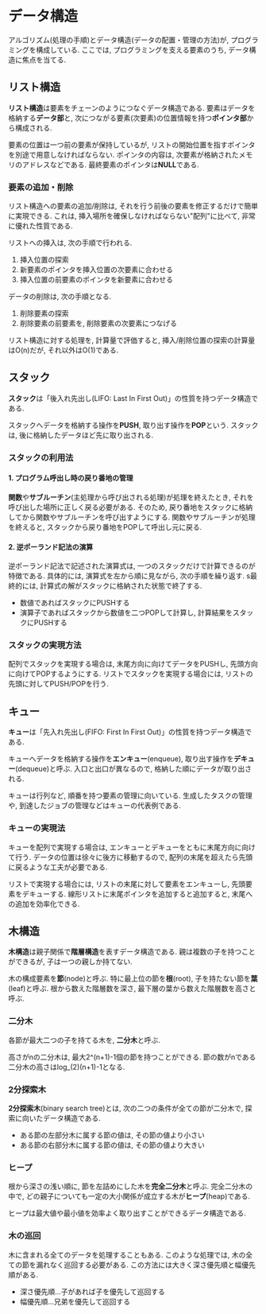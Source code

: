 # データ構造

アルゴリズム(処理の手順)とデータ構造(データの配置・管理の方法)が, プログラミングを構成している. ここでは, プログラミングを支える要素のうち, データ構造に焦点を当てる.

## リスト構造

**リスト構造**は要素をチェーンのようにつなぐデータ構造である. 要素はデータを格納する**データ部**と, 次につながる要素(次要素)の位置情報を持つ**ポインタ部**から構成される.

要素の位置は一つ前の要素が保持しているが, リストの開始位置を指すポインタを別途で用意しなければならない. ポインタの内容は, 次要素が格納されたメモリのアドレスなどである. 最終要素のポインタは**NULL**である.

### 要素の追加・削除

リスト構造への要素の追加/削除は, それを行う前後の要素を修正するだけで簡単に実現できる. これは, 挿入場所を確保しなければならない"配列"に比べて, 非常に優れた性質である.

リストへの挿入は, 次の手順で行われる.

1. 挿入位置の探索
2. 新要素のポインタを挿入位置の次要素に合わせる
3. 挿入位置の前要素のポインタを新要素に合わせる

データの削除は, 次の手順となる.

1. 削除要素の探索
2. 削除要素の前要素を, 削除要素の次要素につなげる

リスト構造に対する処理を, 計算量で評価すると, 挿入/削除位置の探索の計算量はO(n)だが, それ以外はO(1)である.

## スタック

**スタック**は「後入れ先出し(LIFO: Last In First Out)」の性質を持つデータ構造である.

スタックへデータを格納する操作を**PUSH**, 取り出す操作を**POP**という. スタックは, 後に格納したデータほど先に取り出される.

### スタックの利用法

#### 1. プログラム呼出し時の戻り番地の管理

**関数**や**サブルーチン**(主処理から呼び出される処理)が処理を終えたとき, それを呼び出した場所に正しく戻る必要がある. そのため, 戻り番地をスタックに格納してから関数やサブルーチンを呼び出すようにする. 関数やサブルーチンが処理を終えると, スタックから戻り番地をPOPして呼出し元に戻る.

#### 2. 逆ポーランド記法の演算

逆ポーランド記法で記述された演算式は, 一つのスタックだけで計算できるのが特徴である. 具体的には, 演算式を左から順に見ながら, 次の手順を繰り返す. s最終的には, 計算式の解がスタックに格納された状態で終了する.

- 数値であればスタックにPUSHする
- 演算子であればスタックから数値を二つPOPして計算し, 計算結果をスタックにPUSHする

### スタックの実現方法

配列でスタックを実現する場合は, 末尾方向に向けてデータをPUSHし, 先頭方向に向けてPOPするようにする. リストでスタックを実現する場合には, リストの先頭に対してPUSH/POPを行う.

## キュー

**キュー**は「先入れ先出し(FIFO: First In First Out)」の性質を持つデータ構造である.

キューへデータを格納する操作を**エンキュー**(enqueue), 取り出す操作を**デキュー**(dequeue)と呼ぶ. 入口と出口が異なるので, 格納した順にデータが取り出される.

キューは行列など, 順番を持つ要素の管理に向いている. 生成したタスクの管理や, 到達したジョブの管理などはキューの代表例である.

### キューの実現法

キューを配列で実現する場合は, エンキューとデキューをともに末尾方向に向けて行う. データの位置は徐々に後方に移動するので, 配列の末尾を超えたら先頭に戻るような工夫が必要である.

リストで実現する場合には, リストの末尾に対して要素をエンキューし, 先頭要素をデキューする. 線形リストに末尾ポインタを追加すると追加すると, 末尾への追加を効率化できる.

## 木構造

**木構造**は親子関係で**階層構造**を表すデータ構造である. 親は複数の子を持つことができるが, 子は一つの親しか持てない.

木の構成要素を**節**(node)と呼ぶ. 特に最上位の節を**根**(root), 子を持たない節を**葉**(leaf)と呼ぶ. 根から数えた階層数を深さ, 最下層の葉から数えた階層数を高さと呼ぶ.

### 二分木

各節が最大二つの子を持てる木を, **二分木**と呼ぶ.

高さがnの二分木は, 最大2^(n+1)-1個の節を持つことができる. 節の数がnである二分木の高さはlog_(2)(n+1)-1となる.

### 2分探索木

**2分探索木**(binary search tree)とは, 次の二つの条件が全ての節が二分木で, 探索に向いたデータ構造である.

- ある節の左部分木に属する節の値は, その節の値より小さい
- ある節の右部分木に属する節の値は, その節の値より大きい

### ヒープ

根から深さの浅い順に, 節を左詰めにした木を**完全二分木**と呼ぶ. 完全二分木の中で, どの親子についても一定の大小関係が成立する木が**ヒープ**(heap)である.

ヒープは最大値や最小値を効率よく取り出すことができるデータ構造である.

### 木の巡回

木に含まれる全てのデータを処理することもある. このような処理では, 木の全ての節を漏れなく巡回する必要がある. この方法には大きく深さ優先順と幅優先順がある.

- 深さ優先順...子があれば子を優先して巡回する
- 幅優先順...兄弟を優先して巡回する
